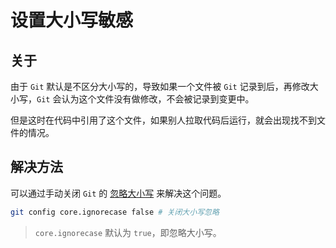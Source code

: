# 设置大小写敏感

## 关于

由于 `Git` 默认是不区分大小写的，导致如果一个文件被 `Git` 记录到后，再修改大小写，`Git` 会认为这个文件没有做修改，不会被记录到变更中。

但是这时在代码中引用了这个文件，如果别人拉取代码后运行，就会出现找不到文件的情况。

## 解决方法

可以通过手动关闭 `Git` 的 [忽略大小写](https://git-scm.com/docs/git-config#Documentation/git-config.txt-coreignoreCase) 来解决这个问题。

```bash
git config core.ignorecase false # 关闭大小写忽略
```

> `core.ignorecase` 默认为 `true`，即忽略大小写。
